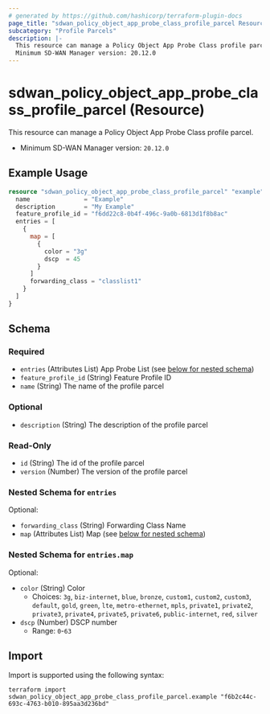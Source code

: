 ```yaml
---
# generated by https://github.com/hashicorp/terraform-plugin-docs
page_title: "sdwan_policy_object_app_probe_class_profile_parcel Resource - terraform-provider-sdwan"
subcategory: "Profile Parcels"
description: |-
  This resource can manage a Policy Object App Probe Class profile parcel.
  Minimum SD-WAN Manager version: 20.12.0
---
```


# sdwan_policy_object_app_probe_class_profile_parcel (Resource)

This resource can manage a Policy Object App Probe Class profile parcel.
  - Minimum SD-WAN Manager version: `20.12.0`

## Example Usage

```terraform
resource "sdwan_policy_object_app_probe_class_profile_parcel" "example" {
  name               = "Example"
  description        = "My Example"
  feature_profile_id = "f6dd22c8-0b4f-496c-9a0b-6813d1f8b8ac"
  entries = [
    {
      map = [
        {
          color = "3g"
          dscp  = 45
        }
      ]
      forwarding_class = "classlist1"
    }
  ]
}
```

<!-- schema generated by tfplugindocs -->
## Schema

### Required

- `entries` (Attributes List) App Probe List (see [below for nested schema](#nestedatt--entries))
- `feature_profile_id` (String) Feature Profile ID
- `name` (String) The name of the profile parcel

### Optional

- `description` (String) The description of the profile parcel

### Read-Only

- `id` (String) The id of the profile parcel
- `version` (Number) The version of the profile parcel

<a id="nestedatt--entries"></a>
### Nested Schema for `entries`

Optional:

- `forwarding_class` (String) Forwarding Class Name
- `map` (Attributes List) Map (see [below for nested schema](#nestedatt--entries--map))

<a id="nestedatt--entries--map"></a>
### Nested Schema for `entries.map`

Optional:

- `color` (String) Color
  - Choices: `3g`, `biz-internet`, `blue`, `bronze`, `custom1`, `custom2`, `custom3`, `default`, `gold`, `green`, `lte`, `metro-ethernet`, `mpls`, `private1`, `private2`, `private3`, `private4`, `private5`, `private6`, `public-internet`, `red`, `silver`
- `dscp` (Number) DSCP number
  - Range: `0`-`63`

## Import

Import is supported using the following syntax:

```shell
terraform import sdwan_policy_object_app_probe_class_profile_parcel.example "f6b2c44c-693c-4763-b010-895aa3d236bd"
```
